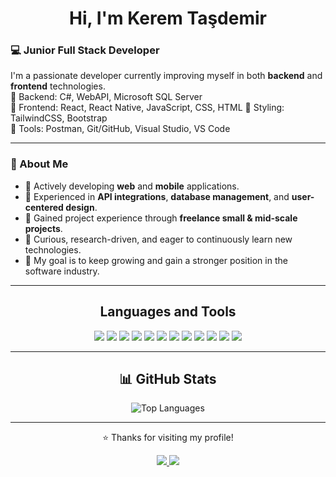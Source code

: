 <h1 align="center">Hi, I'm Kerem Taşdemir</h1>

### 💻 Junior Full Stack Developer  

I'm a passionate developer currently improving myself in both **backend** and **frontend** technologies.  
 🔹 Backend: C#, WebAPI, Microsoft SQL Server  
 🔹 Frontend: React, React Native, JavaScript, CSS, HTML
 🔹 Styling: TailwindCSS, Bootstrap  
 🔹 Tools: Postman, Git/GitHub, Visual Studio, VS Code  

---

### 🚀 About Me 

- 🔹 Actively developing **web** and **mobile** applications.  
- 🔹 Experienced in **API integrations**, **database management**, and **user-centered design**.  
- 🔹 Gained project experience through **freelance small & mid-scale projects**.  
- 🔹 Curious, research-driven, and eager to continuously learn new technologies.  
- 🔹 My goal is to keep growing and gain a stronger position in the software industry.  


---


<h2 align="center">Languages and Tools</h2>

<p align="center">
  <img src="https://img.shields.io/badge/.NET-512BD4?style=flat&logo=dotnet&logoColor=white" />
  <img src="https://img.shields.io/badge/C%23-239120?style=flat&logo=c-sharp&logoColor=white" />
  <img src="https://img.shields.io/badge/React-20232A?style=flat&logo=react&logoColor=61DAFB" />
  <img src="https://img.shields.io/badge/React_Native-20232A?style=flat&logo=react&logoColor=61DAFB" />
  <img src="https://img.shields.io/badge/HTML5-E34F26?style=flat&logo=html5&logoColor=white" />
  <img src="https://img.shields.io/badge/CSS3-1572B6?style=flat&logo=css3&logoColor=white" />
  <img src="https://img.shields.io/badge/JavaScript-F7DF1E?style=flat&logo=javascript&logoColor=black" />
  <img src="https://img.shields.io/badge/TypeScript-007ACC?style=flat&logo=typescript&logoColor=white" />
  <img src="https://img.shields.io/badge/Bootstrap-7952B3?style=flat&logo=bootstrap&logoColor=white" />
  <img src="https://img.shields.io/badge/Tailwind_CSS-38B2AC?style=flat&logo=tailwind-css&logoColor=white" />
  <img src="https://img.shields.io/badge/Microsoft_SQL_Server-CC2927?style=flat&logo=microsoft-sql-server&logoColor=white" />
  <img src="https://img.shields.io/badge/Git-F05032?style=flat&logo=git&logoColor=white" />
</p>

---

<h2 align="center">📊 GitHub Stats</h2>

<p align="center">
  <img src="https://github-readme-stats.vercel.app/api/top-langs/?username=Keremtsdd&layout=compact&theme=tokyonight" alt="Top Languages" />
</p>

---

<p align="center">⭐️ Thanks for visiting my profile!</p>

<p align="center">
  <a href="https://www.linkedin.com/in/kerem-ta%C5%9Fdemir-164337349/">
    <img src="https://img.shields.io/badge/LinkedIn-0077B5?style=flat&logo=linkedin&logoColor=white" />
  </a>
  <a href="https://www.instagram.com/keremttd/">
    <img src="https://img.shields.io/badge/Instagram-E4405F?style=flat&logo=instagram&logoColor=white" />
  </a>
</p>
